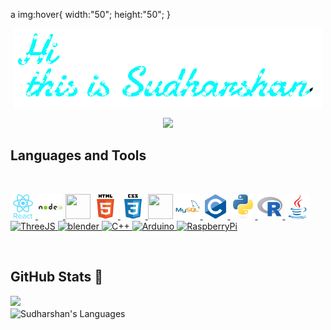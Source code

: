 a img:hover{
  width:"50";
  height:"50";
}

<p align="center"> 
<img src="https://github.com/exploring-curiosity/exploring-curiosity/blob/main/Display.gif" alt="Hi, This is Sudharshan" align="center" />
</p>

<p align="center"> 
  <img src="https://profile-counter.glitch.me/exploring-curiosity/count.svg" />
</p>
<h2> Languages and Tools </h2>
<br>
<p align="left">
    <a href="https://reactjs.org/" title="ReactJS" target="_blank"> <img src="https://raw.githubusercontent.com/devicons/devicon/master/icons/react/react-original-wordmark.svg" alt="react" width="40" height="40"/> </a> 
    <a href="https://nodejs.org" title="NodeJS" target="_blank"> <img src="https://raw.githubusercontent.com/devicons/devicon/master/icons/nodejs/nodejs-original-wordmark.svg" alt="nodejs" width="40" height="40"/> </a>
    <a href="https://www.javascript.com/" title="JavaScript" target="_blank"><img src="https://upload.wikimedia.org/wikipedia/commons/thumb/9/99/Unofficial_JavaScript_logo_2.svg/1024px-Unofficial_JavaScript_logo_2.svg.png" width="40" height="40"/></a>
    <a href="https://html.com/" title="HTML5" target="_blank"> <img src="https://raw.githubusercontent.com/devicons/devicon/master/icons/html5/html5-original-wordmark.svg" alt="html5" width="40" height="40"/> </a>
    <a href="https://css-tricks.com/" title="CSS" target="_blank"> <img src="https://raw.githubusercontent.com/devicons/devicon/master/icons/css3/css3-original-wordmark.svg" alt="css3" width="40" height="40"/> </a>
    <a href="https://www.mongodb.com/1" title="MongoDB" target="_blank"><img src="https://img.stackshare.io/service/1030/leaf-360x360.png" height="40" width="40" /></a>
    <a href="https://www.mysql.com/" title="MySQL" target="_blank"> <img src="https://raw.githubusercontent.com/devicons/devicon/master/icons/mysql/mysql-original-wordmark.svg" alt="mysql" width="40" height="40"/> </a>
    <a href="https://www.cprogramming.com/" title="C" target="_blank"> <img src="https://raw.githubusercontent.com/devicons/devicon/master/icons/c/c-original.svg" alt="c" width="40" height="40"/> </a> 
    <a href="https://www.python.org" title="Python" target="_blank"> <img src="https://raw.githubusercontent.com/devicons/devicon/master/icons/python/python-original.svg" alt="python" width="40" height="40"/> </a>
    <a href="https://www.r-project.org/" title="R" target="_blank"><img src='https://github.com/devicons/devicon/blob/master/icons/r/r-original.svg' alt='R' width="40" height="40"/> </a>
    <a href="https://www.java.com/en/" title="Java" target="_blank"><img src='https://github.com/devicons/devicon/blob/master/icons/java/java-original.svg' alt='Java' width="40" height="40"/> </a>
    <a href="https:https://threejs.org/" title="ThreeJS" target="_blank"><img src='https://aws1.discourse-cdn.com/standard17/uploads/threejs/optimized/2X/e/e4f86d2200d2d35c30f7b1494e96b9595ebc2751_2_744x750.png' alt='ThreeJS' width="40" height="40"/> </a>
    <a href="https://www.blender.org/" title="Blender" target="_blank"><img src='https://www.blender.org/wp-content/uploads/2020/07/blender_community_logo_white.png' alt='blender' width="40" height="40"/> </a>
    <a href="https://www.cplusplus.com/" title="C++" target="_blank"><img src='https://img-premium.flaticon.com/png/512/2085/2085061.png?token=exp=1621179878~hmac=a38c26c3387e4ad76fc214cfbca712ff' alt='C++' width="40" height="40"/> </a>
    <a href="https://www.arduino.cc/" title="Arduino" target="_blank"><img src='https://upload.wikimedia.org/wikipedia/commons/thumb/8/87/Arduino_Logo.svg/1080px-Arduino_Logo.svg.png' alt='Arduino' width="40" height="40"/> </a>
    <a href="https://www.raspberrypi.org/" title="Raspberry PI" target="_blank"><img src='https://img-premium.flaticon.com/png/512/919/919855.png?token=exp=1621179966~hmac=c9f1e3685c8e034aa5c1d1abf4baa869' alt='RaspberryPi' width="40" height="40"/> </a>    
</p>
<br>

## GitHub Stats :thought_balloon:

<img height="200em"  src="https://github-readme-stats.vercel.app/api?username=exploring-curiosity&show_icons=true&hide_border=true&theme=tokyonight" />
<br>

<img align="center" src="https://github-readme-stats.vercel.app/api/top-langs/?username=exploring-curiosity&layout=compact" alt = "Sudharshan's Languages" />  
